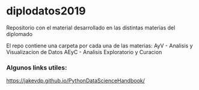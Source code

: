 # diplodatos2019
Repositorio con el material desarrollado en las distintas materias del diplomado

El repo contiene una carpeta por cada una de las materias:
  AyV - Analisis y Visualizacion de Datos
  AEyC - Analisis Exploratorio y Curacion
  
  
### Algunos links utiles:
  
  https://jakevdp.github.io/PythonDataScienceHandbook/  
    
    
